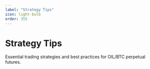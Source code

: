 ```yaml
---
label: "Strategy Tips"
icon: light-bulb
order: 355
---
```


# Strategy Tips

Essential trading strategies and best practices for OIL/BTC perpetual futures.
